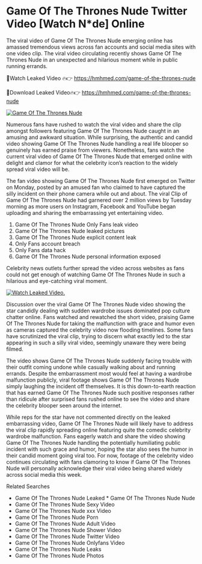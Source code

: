 ﻿# Game Of The Thrones Nude Twitter Video [Watch N*de] Online

The viral video of ﻿Game Of The Thrones Nude emerging online has amassed tremendous views across fan accounts and social media sites with one video clip. The viral video circulating recently shows ﻿Game Of The Thrones Nude in an unexpected and hilarious moment while in public running errands. 

🔴Watch Leaked Video 🔥👉  https://hmhmed.com/game-of-the-thrones-nude 

🔴Download Leaked Video🔥👉  https://hmhmed.com/game-of-the-thrones-nude 

[![Game Of The Thrones Nude](https://i.imgur.com/dJHk4Zq.gif)](https://hmhmed.com/game-of-the-thrones-nude)

Numerous fans have rushed to watch the viral video and share the clip amongst followers featuring ﻿Game Of The Thrones Nude caught in an amusing and awkward situation. While surprising, the authentic and candid video showing ﻿Game Of The Thrones Nude handling a real life blooper so genuinely has earned praise from viewers. Nonetheless, fans watch the current viral video of ﻿Game Of The Thrones Nude that emerged online with delight and clamor for what the celebrity icon’s reaction to the widely spread viral video will be.

The fan video showing ﻿Game Of The Thrones Nude first emerged on Twitter on Monday, posted by an amused fan who claimed to have captured the silly incident on their phone camera while out and about. The viral Clip of ﻿Game Of The Thrones Nude had garnered over 2 million views by Tuesday morning as more users on Instagram, Facebook and YouTube began uploading and sharing the embarrassing yet entertaining video. 

1. ﻿Game Of The Thrones Nude Only Fans leak video
2. ﻿Game Of The Thrones Nude leaked pictures
3. ﻿Game Of The Thrones Nude explicit content leak
4. Only Fans account breach
5. Only Fans data hack
6. ﻿Game Of The Thrones Nude personal information exposed

Celebrity news outlets further spread the video across websites as fans could not get enough of watching ﻿Game Of The Thrones Nude in such a hilarious and eye-catching viral moment. 

[![Watch Leaked Video.](https://miro.medium.com/v2/resize:fit:828/format:webp/1*cilzJN44JGOrTw9NJCrNHA.gif "Watch Leaked Video")](https://hmhmed.com/game-of-the-thrones-nude)

Discussion over the viral ﻿Game Of The Thrones Nude video showing the star candidly dealing with sudden wardrobe issues dominated pop culture chatter online. Fans watched and rewatched the short video, praising ﻿Game Of The Thrones Nude for taking the malfunction with grace and humor even as cameras captured the celebrity video now flooding timelines. Some fans have scrutinized the viral clip, trying to discern what exactly led to the star appearing in such a silly viral video, seemingly unaware they were being filmed.

The video shows ﻿Game Of The Thrones Nude suddenly facing trouble with their outfit coming undone while casually walking about and running errands. Despite the embarrassment most would feel at having a wardrobe malfunction publicly, viral footage shows ﻿Game Of The Thrones Nude simply laughing the incident off themselves. It is this down-to-earth reaction that has earned ﻿Game Of The Thrones Nude such positive responses rather than ridicule after surprised fans rushed online to see the video and share the celebrity blooper seen around the internet.  

While reps for the star have not commented directly on the leaked embarrassing video, ﻿Game Of The Thrones Nude will likely have to address the viral clip rapidly spreading online featuring quite the comedic celebrity wardrobe malfunction. Fans eagerly watch and share the video showing ﻿Game Of The Thrones Nude handling the potentially humiliating public incident with such grace and humor, hoping the star also sees the humor in their candid moment going viral too. For now, footage of the celebrity video continues circulating with fans clamoring to know if ﻿Game Of The Thrones Nude will personally acknowledge their viral video being shared widely across social media this week.

Related Searches
* ﻿Game Of The Thrones Nude Leaked
﻿* Game Of The Thrones Nude Nude
* ﻿Game Of The Thrones Nude Sexy Video
* ﻿Game Of The Thrones Nude xxx Video
* ﻿Game Of The Thrones Nude Porn
* ﻿Game Of The Thrones Nude Adult Video
* ﻿Game Of The Thrones Nude Shower Video
* ﻿Game Of The Thrones Nude Twitter Video
* ﻿Game Of The Thrones Nude Onlyfans Video
* ﻿Game Of The Thrones Nude Leaks
* ﻿Game Of The Thrones Nude Photos
